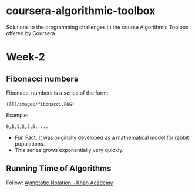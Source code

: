 # coursera-algorithmic-toolbox
Solutions to the programming challenges in the course Algorithmic Toolbox offered by Coursera

# Week-2

## Fibonacci numbers

Fibonacci numbers is a series of the form:

    ![](/images/fibonacci.PNG)
    
Example:
    
    0,1,1,2,3,5,....

* Fun Fact: It was originally developed as a mathematical model for rabbit populations.
* This series grows exponentially very quickly.

## Running Time of Algorithms

Follow: [Aymptotic Notation - Khan Academy](https://www.khanacademy.org/computing/computer-science/algorithms/asymptotic-notation)